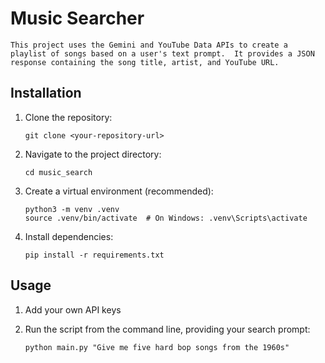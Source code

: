 # Music Searcher

    This project uses the Gemini and YouTube Data APIs to create a playlist of songs based on a user's text prompt.  It provides a JSON response containing the song title, artist, and YouTube URL.

## Installation

1. Clone the repository:

    ```
    git clone <your-repository-url>
    ```

2. Navigate to the project directory:

    ```
    cd music_search
    ```

3. Create a virtual environment (recommended):

    ```
    python3 -m venv .venv
    source .venv/bin/activate  # On Windows: .venv\Scripts\activate
    ```

4. Install dependencies:
    ```
    pip install -r requirements.txt
    ```

## Usage

1. Add your own API keys

2. Run the script from the command line, providing your search prompt:
    ```
    python main.py "Give me five hard bop songs from the 1960s"
    ```
